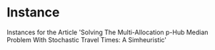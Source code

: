 # Instance
Instances for the Article 'Solving The Multi-Allocation p-Hub Median Problem With Stochastic Travel Times: A Simheuristic'
